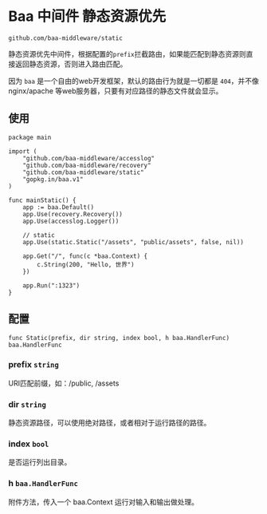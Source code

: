 # Baa 中间件 静态资源优先

`github.com/baa-middleware/static`

静态资源优先中间件，根据配置的`prefix`拦截路由，如果能匹配到静态资源则直接返回静态资源，否则进入路由匹配。

因为 `baa` 是一个自由的web开发框架，默认的路由行为就是一切都是 `404`，并不像 nginx/apache 等web服务器，只要有对应路径的静态文件就会显示。

## 使用

```
package main

import (
	"github.com/baa-middleware/accesslog"
	"github.com/baa-middleware/recovery"
	"github.com/baa-middleware/static"
	"gopkg.in/baa.v1"
)

func mainStatic() {
	app := baa.Default()
	app.Use(recovery.Recovery())
	app.Use(accesslog.Logger())

	// static
	app.Use(static.Static("/assets", "public/assets", false, nil))

	app.Get("/", func(c *baa.Context) {
		c.String(200, "Hello, 世界")
	})

	app.Run(":1323")
}
```

## 配置

```
func Static(prefix, dir string, index bool, h baa.HandlerFunc) baa.HandlerFunc
```

### prefix `string`

URI匹配前缀，如：/public, /assets

### dir `string`

静态资源路径，可以使用绝对路径，或者相对于运行路径的路径。

### index `bool`

是否运行列出目录。

### h `baa.HandlerFunc`

附件方法，传入一个 baa.Context 运行对输入和输出做处理。

